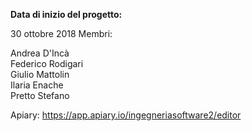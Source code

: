 <b>Data di inizio del progetto:</b>

30 ottobre 2018
Membri:

Andrea D'Incà<br>
Federico Rodigari<br> 
Giulio Mattolin<br> 
Ilaria Enache<br> 
Pretto Stefano

Apiary: https://app.apiary.io/ingegneriasoftware2/editor
